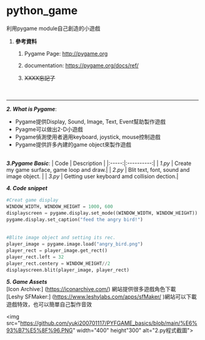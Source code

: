 # python_game
利用pygame module自己創造的小遊戲

1. **參考資料**
    1. Pygame Page: http://pygame.org
    2. documentation: https://pygame.org/docs/ref/
    
    5. ~~XXXX忘記了~~ <br><br><br>
-------


**_2. What is Pygame_**:
  * Pygame提供Display, Sound, Image, Text, Event幫助製作遊戲
  * Pyagme可以做出2-D小遊戲
  * Pygame偵測使用者適用keyboard, joystick, mouse控制遊戲
  * Pygame提供許多內建的game object來製作遊戲<br><br>

**_3.Pygame Basic_**:
 | Code | Description |
 |:-----:|:----------:|
 | _1.py_ | Create my game surface, game loop and draw.|
 | _2.py_ | Blit text, font, sound and image object.   |
 | _3.py_ | Getting user keyboard amd collision dection.|
    
    
 **_4. Code snippet_**
 
 ```python
 #Creat game display
WINDOW_WIDTH, WINDOW_HEIGHT = 1000, 600
displayscreen = pygame.display.set_mode((WINDOW_WIDTH, WINDOW_HEIGHT))
pygame.display.set_caption("feed the angry bird!")


 
 ```
 ```python
 #Blite image object and setting its rec.
player_image = pygame.image.load("angry_bird.png")
player_rect = player_image.get_rect()
player_rect.left = 32
player_rect.centery = WINDOW_HEIGHT//2
displayscreen.blit(player_image, player_rect)

```

**_5. Game Assets_**<br>
[Icon Archive:] (https://iconarchive.com/) 網站提供很多遊戲角色下載<br>
[Leshy SFMaker:] (https://www.leshylabs.com/apps/sfMaker/ )網站可以下載遊戲特效，也可以簡單自己製作音效

   

<img src="https://github.com/yuki200701117/PYFGAME_basics/blob/main/%E6%93%B7%E5%8F%96.PNG" width="400" height"300" alt="2.py程式截圖"><br>
